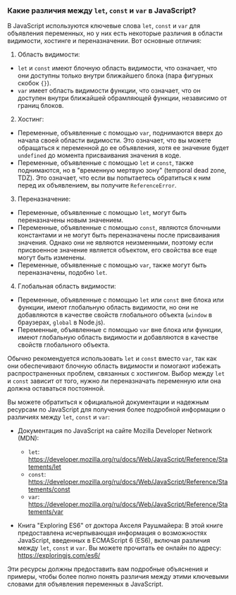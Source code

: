 ### Какие различия между `let`, `const` и `var` в JavaScript?

В JavaScript используются ключевые слова `let`, `const` и `var` для объявления переменных, но у них есть некоторые различия в области видимости, хостинге и переназначении. Вот основные отличия:

1. Область видимости:
  - `let` и `const` имеют блочную область видимости, что означает, что они доступны только внутри ближайшего блока (пара фигурных скобок `{}`).
  - `var` имеет область видимости функции, что означает, что он доступен внутри ближайшей обрамляющей функции, независимо от границ блоков.

2. Хостинг:
  - Переменные, объявленные с помощью `var`, поднимаются вверх до начала своей области видимости. Это означает, что вы можете обращаться к переменной до ее объявления, хотя ее значение будет `undefined` до момента присваивания значения в коде.
  - Переменные, объявленные с помощью `let` и `const`, также поднимаются, но в "временную мертвую зону" (temporal dead zone, TDZ). Это означает, что если вы попытаетесь обратиться к ним перед их объявлением, вы получите `ReferenceError`.

3. Переназначение:
  - Переменные, объявленные с помощью `let`, могут быть переназначены новым значением.
  - Переменные, объявленные с помощью `const`, являются блочными константами и не могут быть переназначены после присваивания значения. Однако они не являются неизменными, поэтому если присвоенное значение является объектом, его свойства все еще могут быть изменены.
  - Переменные, объявленные с помощью `var`, также могут быть переназначены, подобно `let`.

4. Глобальная область видимости:
  - Переменные, объявленные с помощью `let` или `const` вне блока или функции, имеют глобальную область видимости, но они не добавляются в качестве свойств глобального объекта (`window` в браузерах, `global` в Node.js).
  - Переменные, объявленные с помощью `var` вне блока или функции, имеют глобальную область видимости и добавляются в качестве свойств глобального объекта.

Обычно рекомендуется использовать `let` и `const` вместо `var`, так как они обеспечивают блочную область видимости и помогают избежать распространенных проблем, связанных с хостингом. Выбор между `let` и `const` зависит от того, нужно ли переназначать переменную или она должна оставаться постоянной.

Вы можете обратиться к официальной документации и надежным ресурсам по JavaScript для получения более подробной информации о различиях между `let`, `const` и `var`:

- Документация по JavaScript на сайте Mozilla Developer Network (MDN):
  - `let`: https://developer.mozilla.org/ru/docs/Web/JavaScript/Reference/Statements/let
  - `const`: https://developer.mozilla.org/ru/docs/Web/JavaScript/Reference/Statements/const
  - `var`: https://developer.mozilla.org/ru/docs/Web/JavaScript/Reference/Statements/var

- Книга "Exploring ES6" от доктора Акселя Раушмайера: В этой книге предоставлена исчерпывающая информация о возможностях JavaScript, введенных в ECMAScript 6 (ES6), включая различия между `let`, `const` и `var`. Вы можете прочитать ее онлайн по адресу: https://exploringjs.com/es6/

Эти ресурсы должны предоставить вам подробные объяснения и примеры, чтобы более полно понять различия между этими ключевыми словами для объявления переменных в JavaScript.
